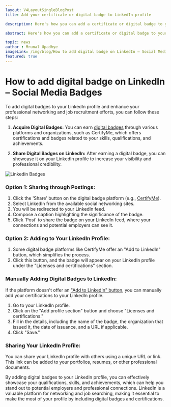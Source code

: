 ```yaml
---
layout: V4LayoutSingleBlogPost
title: Add your certificate or digital badge to LinkedIn profile

description: Here's how you can add a certificate or digital badge to your LinkedIn profile in simple steps.

abstract: Here's how you can add a certificate or digital badge to your LinkedIn profile in simple steps

topic: news
author : Mrunal Upadhye
imageLink: /img/blog/How to add digital badge on LinkedIn – Social Media Badges/Featured Image.png
featured: true
---
```

# How to add digital badge on LinkedIn – Social Media Badges

To add digital badges to your LinkedIn profile and enhance your professional networking and job recruitment efforts, you can follow these steps:

1. <b>Acquire Digital Badges:</b> You can earn <a href="https://certifyme.online/digital-badges">digital badges</a> through various platforms and organizations, such as CertifyMe, which offers certifications and badges related to your skills, qualifications, and achievements.

1. <b>Share Digital Badges on LinkedIn:</b> After earning a digital badge, you can showcase it on your LinkedIn profile to increase your visibility and professional credibility.
<img class="img-fluid r-16" src="/img/blog/How to add digital badge on LinkedIn – Social Media Badges/1.png" alt="Linkedin Badges">



### Option 1: Sharing through Postings:

1. Click the 'Share' button on the digital badge platform (e.g., <a href="https://certifyme.online/"><u>CertifyMe</u></a>).
1. Select LinkedIn from the available social networking sites.
1. You will be redirected to your LinkedIn feed.
1. Compose a caption highlighting the significance of the badge.
1. Click 'Post' to share the badge on your LinkedIn feed, where your connections and potential employers can see it.


### Option 2: Adding to Your LinkedIn Profile:

1. Some digital badge platforms like CertifyMe offer an "Add to LinkedIn" button, which simplifies the process.
1. Click this button, and the badge will appear on your LinkedIn profile under the "Licenses and certifications" section.

### Manually Adding Digital Badges to LinkedIn:

If the platform doesn't offer an <a href="https://www.linkedin.com/help/linkedin/answer/a567169">"Add to LinkedIn" button</a>, you can manually add your certifications to your LinkedIn profile.

1. Go to your LinkedIn profile.
1. Click on the "Add profile section" button and choose "Licenses and certifications."
1. Fill in the details, including the name of the badge, the organization that issued it, the date of issuance, and a URL if applicable.
1. Click "Save."

### Sharing Your LinkedIn Profile:

You can share your LinkedIn profile with others using a unique URL or link. This link can be added to your portfolios, resumes, or other professional documents.

By adding digital badges to your LinkedIn profile, you can effectively showcase your qualifications, skills, and achievements, which can help you stand out to potential employers and professional connections. LinkedIn is a valuable platform for networking and job searching, making it essential to make the most of your profile by including digital badges and certifications.
